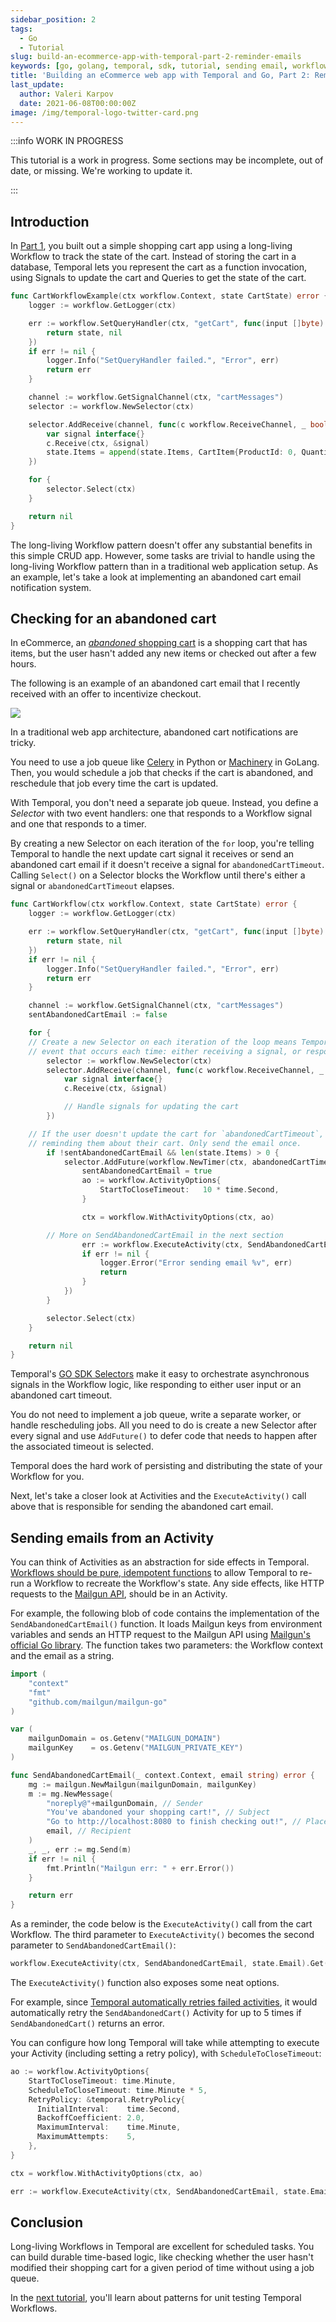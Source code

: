 ```yaml
---
sidebar_position: 2
tags:
  - Go
  - Tutorial
slug: build-an-ecommerce-app-with-temporal-part-2-reminder-emails
keywords: [go, golang, temporal, sdk, tutorial, sending email, workflows, ecommerce]
title: 'Building an eCommerce web app with Temporal and Go, Part 2: Reminder Emails'
last_update:
  author: Valeri Karpov
  date: 2021-06-08T00:00:00Z
image: /img/temporal-logo-twitter-card.png
---
```


:::info WORK IN PROGRESS

This tutorial is a work in progress. Some sections may be incomplete, out of date, or missing. We're working to update it.

:::
## Introduction

In [Part 1](./part1.md), you built out a simple shopping cart app using a long-living Workflow to track the state of the cart.
Instead of storing the cart in a database, Temporal lets you represent the cart as a function invocation, using Signals to update the cart and Queries to get the state of the cart.

```go
func CartWorkflowExample(ctx workflow.Context, state CartState) error {
	logger := workflow.GetLogger(ctx)

	err := workflow.SetQueryHandler(ctx, "getCart", func(input []byte) (CartState, error) {
		return state, nil
	})
	if err != nil {
		logger.Info("SetQueryHandler failed.", "Error", err)
		return err
	}

	channel := workflow.GetSignalChannel(ctx, "cartMessages")
	selector := workflow.NewSelector(ctx)

	selector.AddReceive(channel, func(c workflow.ReceiveChannel, _ bool) {
		var signal interface{}
		c.Receive(ctx, &signal)
		state.Items = append(state.Items, CartItem{ProductId: 0, Quantity: 1})
	})

	for {
		selector.Select(ctx)
	}

	return nil
}
```

The long-living Workflow pattern doesn't offer any substantial benefits in this simple CRUD app.
However, some tasks are trivial to handle using the long-living Workflow pattern than in a traditional web application setup.
As an example, let's take a look at implementing an abandoned cart email notification system.

## Checking for an abandoned cart

In eCommerce, an [_abandoned_ shopping cart](https://www.optimizely.com/optimization-glossary/shopping-cart-abandonment/#:~:text=Shopping%20cart%20abandonment%20is%20when,process%20before%20completing%20the%20purchase.&text=This%20rate%20will%20identify%20what,don't%20complete%20the%20purchase.) is a shopping cart that has items, but the user hasn't added
any new items or checked out after a few hours.

The following is an example of an abandoned cart email that I recently received with an offer to incentivize checkout.

<img src="https://codebarbarian-images.s3.amazonaws.com/shopping-cart.jpg" />

In a traditional web app architecture, abandoned cart notifications are tricky.

You need to use a job queue like [Celery](https://en.wikipedia.org/wiki/Celery_(software)) in Python or [Machinery](https://github.com/RichardKnop/machinery) in GoLang. Then, you would schedule a job that checks if the cart is abandoned, and reschedule that job every time the cart is updated.

With Temporal, you don't need a separate job queue. Instead, you define a _Selector_ with two event handlers: one that responds to a Workflow signal and one that responds to a timer.

By creating a new Selector on each iteration of the `for` loop, you're telling Temporal to handle the next update cart signal it receives or send an abandoned cart email if it doesn't receive a signal for `abandonedCartTimeout`.
Calling `Select()` on a Selector blocks the Workflow until there's either a signal or `abandonedCartTimeout` elapses.

```go
func CartWorkflow(ctx workflow.Context, state CartState) error {
	logger := workflow.GetLogger(ctx)

	err := workflow.SetQueryHandler(ctx, "getCart", func(input []byte) (CartState, error) {
		return state, nil
	})
	if err != nil {
		logger.Info("SetQueryHandler failed.", "Error", err)
		return err
	}

	channel := workflow.GetSignalChannel(ctx, "cartMessages")
	sentAbandonedCartEmail := false

	for {
    // Create a new Selector on each iteration of the loop means Temporal will pick the first
    // event that occurs each time: either receiving a signal, or responding to the timer.
		selector := workflow.NewSelector(ctx)
		selector.AddReceive(channel, func(c workflow.ReceiveChannel, _ bool) {
			var signal interface{}
			c.Receive(ctx, &signal)

			// Handle signals for updating the cart
		})

    // If the user doesn't update the cart for `abandonedCartTimeout`, send an email
    // reminding them about their cart. Only send the email once.
		if !sentAbandonedCartEmail && len(state.Items) > 0 {
			selector.AddFuture(workflow.NewTimer(ctx, abandonedCartTimeout), func(f workflow.Future) {
				sentAbandonedCartEmail = true
				ao := workflow.ActivityOptions{
					StartToCloseTimeout:   10 * time.Second,
				}

				ctx = workflow.WithActivityOptions(ctx, ao)

        // More on SendAbandonedCartEmail in the next section
				err := workflow.ExecuteActivity(ctx, SendAbandonedCartEmail, state.Email).Get(ctx, nil)
				if err != nil {
					logger.Error("Error sending email %v", err)
					return
				}
			})
		}

		selector.Select(ctx)
	}

	return nil
}
```

Temporal's [GO SDK Selectors](https://docs.temporal.io/go/selectors/) make it easy to orchestrate asynchronous signals in the Workflow logic, like responding to either user input or an abandoned cart timeout.

You do not need to implement a job queue, write a separate worker, or handle rescheduling jobs.
All you need to do is create a new Selector after every signal and use `AddFuture()` to defer code that needs to happen after the associated timeout is selected.

Temporal does the hard work of persisting and distributing the state of your Workflow for you.

Next, let's take a closer look at Activities and the `ExecuteActivity()` call above that is responsible for sending the abandoned cart email.

## Sending emails from an Activity

You can think of Activities as an abstraction for side effects in Temporal.
[Workflows should be pure, idempotent functions](https://docs.temporal.io/go-create-workflows/#implementation) to allow Temporal to re-run a Workflow to recreate the Workflow's state.
Any side effects, like HTTP requests to the [Mailgun API](https://thecodebarbarian.com/sending-emails-using-the-mailgun-api.html), should be in an Activity.

For example, the following blob of code contains the implementation of the `SendAbandonedCartEmail()` function.
It loads Mailgun keys from environment variables and sends an HTTP request to the Mailgun API using [Mailgun's official Go library](https://github.com/mailgun/mailgun-go).
The function takes two parameters: the Workflow context and the email as a string.

```go
import (
	"context"
	"fmt"
	"github.com/mailgun/mailgun-go"
)

var (
	mailgunDomain = os.Getenv("MAILGUN_DOMAIN")
	mailgunKey    = os.Getenv("MAILGUN_PRIVATE_KEY")
)

func SendAbandonedCartEmail(_ context.Context, email string) error {
	mg := mailgun.NewMailgun(mailgunDomain, mailgunKey)
	m := mg.NewMessage(
		"noreply@"+mailgunDomain, // Sender
		"You've abandoned your shopping cart!", // Subject
		"Go to http://localhost:8080 to finish checking out!", // Placeholder email copy
		email, // Recipient
	)
	_, _, err := mg.Send(m)
	if err != nil {
		fmt.Println("Mailgun err: " + err.Error())
	}

	return err
}
```

As a reminder, the code below is the `ExecuteActivity()` call from the cart Workflow.
The third parameter to `ExecuteActivity()` becomes the second parameter to `SendAbandonedCartEmail()`:

```go
workflow.ExecuteActivity(ctx, SendAbandonedCartEmail, state.Email).Get(ctx, nil)
```

The `ExecuteActivity()` function also exposes some neat options.

For example, since [Temporal automatically retries failed activities](https://docs.temporal.io/retry-policies), it would automatically retry the `SendAbandonedCart()` Activity for up to 5 times if `SendAbandonedCart()` returns an error.

You can configure how long Temporal will take while attempting to execute your Activity (including setting a retry policy), with `ScheduleToCloseTimeout`:

```go
ao := workflow.ActivityOptions{
	StartToCloseTimeout: time.Minute,
	ScheduleToCloseTimeout: time.Minute * 5,
	RetryPolicy: &temporal.RetryPolicy{
	  InitialInterval:    time.Second,
	  BackoffCoefficient: 2.0,
	  MaximumInterval:    time.Minute,
	  MaximumAttempts:    5,
	},
}

ctx = workflow.WithActivityOptions(ctx, ao)

err := workflow.ExecuteActivity(ctx, SendAbandonedCartEmail, state.Email).Get(ctx, nil)
```

## Conclusion

Long-living Workflows in Temporal are excellent for scheduled tasks.
You can build durable time-based logic, like checking whether the user hasn't modified their shopping cart for a given period of time without using a job queue.

In the [next tutorial](./part3.md), you'll learn about patterns for unit testing Temporal Workflows.

